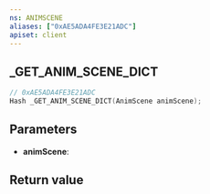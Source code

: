 ```yaml
---
ns: ANIMSCENE
aliases: ["0xAE5ADA4FE3E21ADC"]
apiset: client
---
```

## _GET_ANIM_SCENE_DICT

```c
// 0xAE5ADA4FE3E21ADC
Hash _GET_ANIM_SCENE_DICT(AnimScene animScene);
```


## Parameters
* **animScene**:

## Return value

